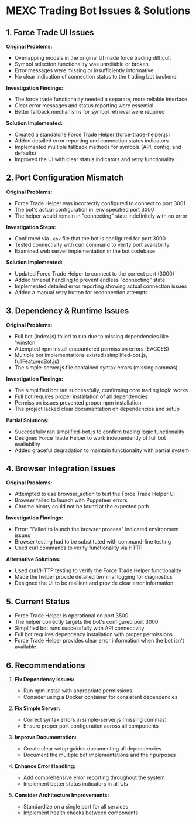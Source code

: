 # MEXC Trading Bot Issues & Solutions

## 1. Force Trade UI Issues

**Original Problems:**
- Overlapping modals in the original UI made force trading difficult
- Symbol selection functionality was unreliable or broken
- Error messages were missing or insufficiently informative
- No clear indication of connection status to the trading bot backend

**Investigation Findings:**
- The force trade functionality needed a separate, more reliable interface
- Clear error messages and status reporting were essential
- Better fallback mechanisms for symbol retrieval were required

**Solution Implemented:**
- Created a standalone Force Trade Helper (force-trade-helper.js)
- Added detailed error reporting and connection status indicators
- Implemented multiple fallback methods for symbols (API, config, and defaults)
- Improved the UI with clear status indicators and retry functionality

## 2. Port Configuration Mismatch

**Original Problems:**
- Force Trade Helper was incorrectly configured to connect to port 3001
- The bot's actual configuration in .env specified port 3000
- The helper would remain in "connecting" state indefinitely with no error

**Investigation Steps:**
- Confirmed via `.env` file that the bot is configured for port 3000
- Tested connectivity with curl command to verify port availability
- Examined web server implementation in the bot codebase

**Solution Implemented:**
- Updated Force Trade Helper to connect to the correct port (3000)
- Added timeout handling to prevent endless "connecting" state
- Implemented detailed error reporting showing actual connection issues
- Added a manual retry button for reconnection attempts

## 3. Dependency & Runtime Issues

**Original Problems:**
- Full bot (index.js) failed to run due to missing dependencies like 'winston'
- Attempted npm install encountered permission errors (EACCES)
- Multiple bot implementations existed (simplified-bot.js, fullFeaturedBot.js)
- The simple-server.js file contained syntax errors (missing commas)

**Investigation Findings:**
- The simplified bot ran successfully, confirming core trading logic works
- Full bot requires proper installation of all dependencies
- Permission issues prevented proper npm installation
- The project lacked clear documentation on dependencies and setup

**Partial Solutions:**
- Successfully ran simplified-bot.js to confirm trading logic functionality
- Designed Force Trade Helper to work independently of full bot availability
- Added graceful degradation to maintain functionality with partial system

## 4. Browser Integration Issues

**Original Problems:**
- Attempted to use browser_action to test the Force Trade Helper UI
- Browser failed to launch with Puppeteer errors
- Chrome binary could not be found at the expected path

**Investigation Findings:**
- Error: "Failed to launch the browser process" indicated environment issues
- Browser testing had to be substituted with command-line testing
- Used curl commands to verify functionality via HTTP

**Alternative Solutions:**
- Used curl/HTTP testing to verify the Force Trade Helper functionality
- Made the helper provide detailed terminal logging for diagnostics
- Designed the UI to be resilient and provide clear error information

## 5. Current Status

- Force Trade Helper is operational on port 3500
- The helper correctly targets the bot's configured port 3000
- Simplified bot runs successfully with API connectivity
- Full bot requires dependency installation with proper permissions
- Force Trade Helper provides clear error information when the bot isn't available

## 6. Recommendations

1. **Fix Dependency Issues:**
   - Run npm install with appropriate permissions
   - Consider using a Docker container for consistent dependencies

2. **Fix Simple Server:**
   - Correct syntax errors in simple-server.js (missing commas)
   - Ensure proper port configuration across all components

3. **Improve Documentation:**
   - Create clear setup guides documenting all dependencies
   - Document the multiple bot implementations and their purposes

4. **Enhance Error Handling:**
   - Add comprehensive error reporting throughout the system
   - Implement better status indicators in all UIs

5. **Consider Architecture Improvements:**
   - Standardize on a single port for all services
   - Implement health checks between components
